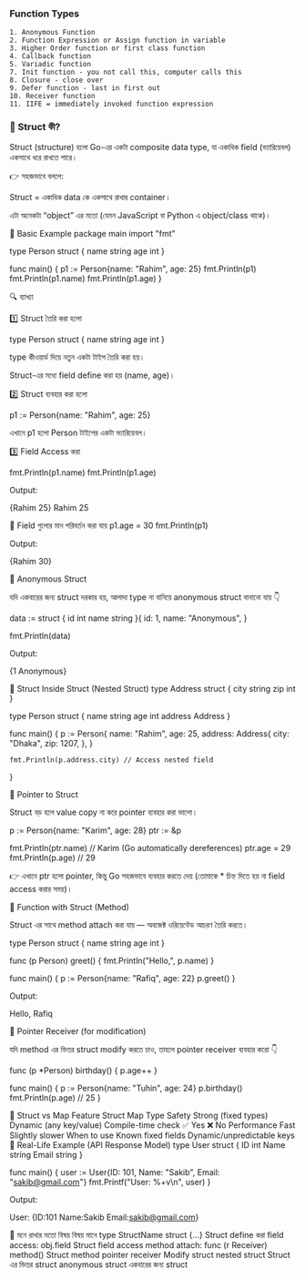 ### Function Types

    1. Anonymous Function
    2. Function Expression or Assign function in variable
    3. Higher Order function or first class function
    4. Callback function
    5. Variadic function
    7. Init function - you not call this, computer calls this
    8. Closure - close over
    9. Defer function - last in first out
    10. Receiver function
    11. IIFE = immediately invoked function expression

### 🔹 Struct কী?

Struct (structure) হলো Go-এর একটা composite data type,
যা একাধিক field (ভ্যারিয়েবল) একসাথে ধরে রাখতে পারে।

👉 সহজভাবে বললে:

Struct = একাধিক data কে একসাথে রাখার container।

এটা অনেকটা “object” এর মতো (যেমন JavaScript বা Python এ object/class থাকে)।

🔹 Basic Example
package main
import "fmt"

type Person struct {
name string
age int
}

func main() {
p1 := Person{name: "Rahim", age: 25}
fmt.Println(p1)
fmt.Println(p1.name)
fmt.Println(p1.age)
}

🔍 ব্যাখ্যা

1️⃣ Struct তৈরি করা হলো

type Person struct {
name string
age int
}

type কীওয়ার্ড দিয়ে নতুন একটা টাইপ তৈরি করা হয়।

Struct-এর মধ্যে field define করা হয় (name, age)।

2️⃣ Struct ব্যবহার করা হলো

p1 := Person{name: "Rahim", age: 25}

এখানে p1 হলো Person টাইপের একটা ভ্যারিয়েবল।

3️⃣ Field Access করা

fmt.Println(p1.name)
fmt.Println(p1.age)

Output:

{Rahim 25}
Rahim
25

🔹 Field গুলোর মান পরিবর্তন করা যায়
p1.age = 30
fmt.Println(p1)

Output:

{Rahim 30}

🔹 Anonymous Struct

যদি একবারের জন্য struct দরকার হয়, আলাদা type না বানিয়ে anonymous struct বানানো যায় 👇

data := struct {
id int
name string
}{
id: 1,
name: "Anonymous",
}

fmt.Println(data)

Output:

{1 Anonymous}

🔹 Struct Inside Struct (Nested Struct)
type Address struct {
city string
zip int
}

type Person struct {
name string
age int
address Address
}

func main() {
p := Person{
name: "Rahim",
age: 25,
address: Address{
city: "Dhaka",
zip: 1207,
},
}

    fmt.Println(p.address.city) // Access nested field

}

🔹 Pointer to Struct

Struct বড় হলে value copy না করে pointer ব্যবহার করা ভালো।

p := Person{name: "Karim", age: 28}
ptr := &p

fmt.Println(ptr.name) // Karim (Go automatically dereferences)
ptr.age = 29
fmt.Println(p.age) // 29

👉 এখানে ptr হলো pointer, কিন্তু Go সহজভাবে ব্যবহার করতে দেয় (তোমাকে \* চিহ্ন দিতে হয় না field access করার সময়)।

🔹 Function with Struct (Method)

Struct এর সাথে method attach করা যায় — অবজেক্ট ওরিয়েন্টেড আচরণ তৈরি করতে।

type Person struct {
name string
age int
}

func (p Person) greet() {
fmt.Println("Hello,", p.name)
}

func main() {
p := Person{name: "Rafiq", age: 22}
p.greet()
}

Output:

Hello, Rafiq

🔹 Pointer Receiver (for modification)

যদি method এর ভিতর struct modify করতে চাও, তাহলে pointer receiver ব্যবহার করো 👇

func (p \*Person) birthday() {
p.age++
}

func main() {
p := Person{name: "Tuhin", age: 24}
p.birthday()
fmt.Println(p.age) // 25
}

🔹 Struct vs Map
Feature Struct Map
Type Safety Strong (fixed types) Dynamic (any key/value)
Compile-time check ✅ Yes ❌ No
Performance Fast Slightly slower
When to use Known fixed fields Dynamic/unpredictable keys
🔹 Real-Life Example (API Response Model)
type User struct {
ID int
Name string
Email string
}

func main() {
user := User{ID: 101, Name: "Sakib", Email: "sakib@gmail.com"}
fmt.Printf("User: %+v\n", user)
}

Output:

User: {ID:101 Name:Sakib Email:sakib@gmail.com}

🧠 মনে রাখার মতো বিষয়
বিষয় মানে
type StructName struct {...} Struct define করা
field access: obj.field Struct field access
method attach: func (r Receiver) method() Struct method
pointer receiver Modify struct
nested struct Struct এর ভিতর struct
anonymous struct একবারের জন্য struct
